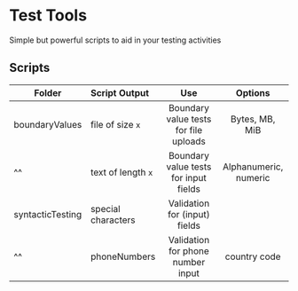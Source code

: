 # Test Tools
Simple but powerful scripts to aid in your testing activities

## Scripts
| Folder   | Script Output                     | Use                        |Options|
| -------- |:-------------------------|:----------------------------------:|:---------:|
| boundaryValues   | file of size `x`   | Boundary value tests for file uploads  | Bytes, MB, MiB |
| ^^               | text of length `x` | Boundary value tests for input fields | Alphanumeric, numeric |
| syntacticTesting | special characters | Validation for (input) fields |  |
| ^^               | phoneNumbers       | Validation for phone number input | country code |